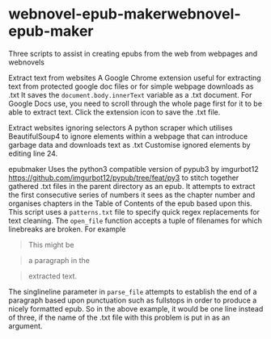# webnovel-epub-makerwebnovel-epub-maker
Three scripts to assist in creating epubs from the web from webpages and webnovels

Extract text from websites
A Google Chrome extension useful for extracting text from protected google doc files or for simple webpage downloads as .txt It saves the `document.body.innerText` variable as a .txt document. For Google Docs use, you need to scroll through the whole page first for it to be able to extract text. Click the extension icon to save the .txt file.

Extract websites ignoring selectors
A python scraper which utilises BeautifulSoup4 to ignore elements within a webpage that can introduce garbage data and downloads text as .txt Customise ignored elements by editing line 24.

epubmaker
Uses the python3 compatible version of pypub3 by imgurbot12 https://github.com/imgurbot12/pypub/tree/feat/py3 to stitch together gathered .txt files in the parent directory as an epub. It attempts to extract the first consecutive series of numbers it sees as the chapter number and organises chapters in the Table of Contents of the epub based upon this. This script uses a `patterns.txt` file to specify quick regex replacements for text cleaning. The `open_file` function accepts a tuple of filenames for which linebreaks are broken. For example

> This might be

> a paragraph in the

> extracted text.

The singlineline parameter in `parse_file` attempts to establish the end of a paragraph based upon punctuation such as fullstops in order to produce a nicely formatted epub. So in the above example, it would be one line instead of three, if the name of the .txt file with this problem is put in as an argument.
